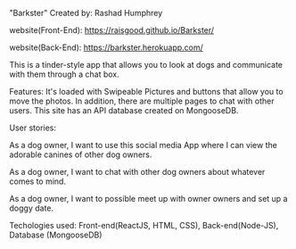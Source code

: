 "Barkster" Created by: Rashad Humphrey

website(Front-End): https://raisgood.github.io/Barkster/

website(Back-End): https://barkster.herokuapp.com/

This is a tinder-style app that allows you to look at dogs and communicate with them through a chat box.

Features:  It's loaded with Swipeable Pictures and buttons that allow you to move the photos.  In addition, there are multiple pages to chat with other users.  This site has an API database created on MongooseDB.

User stories:

As a dog owner, I want to use this social media App where I can view the adorable canines of other dog owners.

As a dog owner, I want to chat with other dog owners about whatever comes to mind.

As a dog owner, I want to possible meet up with owner owners and set up a doggy date.


Techologies used: Front-end(ReactJS, HTML, CSS), Back-end(Node-JS), Database (MongooseDB)


